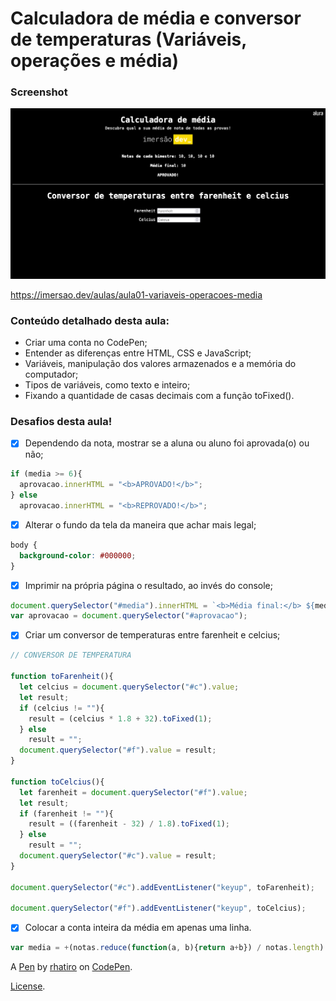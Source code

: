 # Calculadora de média e conversor de temperaturas (Variáveis, operações e média)

### Screenshot

![](screenshot.png)

https://imersao.dev/aulas/aula01-variaveis-operacoes-media

### Conteúdo detalhado desta aula:

- Criar uma conta no CodePen;
- Entender as diferenças entre HTML, CSS e JavaScript;
- Variáveis, manipulação dos valores armazenados e a memória do computador;
- Tipos de variáveis, como texto e inteiro;
- Fixando a quantidade de casas decimais com a função toFixed().

### Desafios desta aula!

- [x] Dependendo da nota, mostrar se a aluna ou aluno foi aprovada(o) ou não;
```js
if (media >= 6){
  aprovacao.innerHTML = "<b>APROVADO!</b>";
} else
  aprovacao.innerHTML = "<b>REPROVADO!</b>";
```

- [x] Alterar o fundo da tela da maneira que achar mais legal;
```css
body {
  background-color: #000000;
}
```

- [x] Imprimir na própria página o resultado, ao invés do console;
```js
document.querySelector("#media").innerHTML = `<b>Média final:</b> ${media}`;
var aprovacao = document.querySelector("#aprovacao");
```

- [x] Criar um conversor de temperaturas entre farenheit e celcius;
```js
// CONVERSOR DE TEMPERATURA

function toFarenheit(){
  let celcius = document.querySelector("#c").value;
  let result;
  if (celcius != ""){
    result = (celcius * 1.8 + 32).toFixed(1);
  } else
    result = "";
  document.querySelector("#f").value = result;
}

function toCelcius(){
  let farenheit = document.querySelector("#f").value;
  let result;
  if (farenheit != ""){
    result = ((farenheit - 32) / 1.8).toFixed(1);
  } else
    result = "";
  document.querySelector("#c").value = result;
}

document.querySelector("#c").addEventListener("keyup", toFarenheit);

document.querySelector("#f").addEventListener("keyup", toCelcius);
```

- [x] Colocar a conta inteira da média em apenas uma linha.
```js
var media = +(notas.reduce(function(a, b){return a+b}) / notas.length).toFixed(1);
```

A [Pen](https://codepen.io/rhatiro/pen/xxjwgoK) by [rhatiro](https://codepen.io/rhatiro) on [CodePen](https://codepen.io).

[License](https://codepen.io/license/pen/xxjwgoK).

